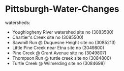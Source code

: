 # Pittsburgh-Water-Changes

watersheds:
- Youghiogheny River watershed site no (3083500)
- Chartier's Creek site no (3085500)
- Sawmill Run @ Duquesne Height site no (3085213)
- Little Pine Creek near Etna site no (3049800)
- Pine Creek @ Grant Avenue site no (3049807)
- Thompson Run @ turtle creek site no (3084800)
- Turtle Creek @ Wilmerding site no (3084698)
